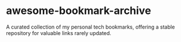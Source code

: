 # awesome-bookmark-archive
 A curated collection of my personal tech bookmarks, offering a stable repository for valuable links rarely updated.
